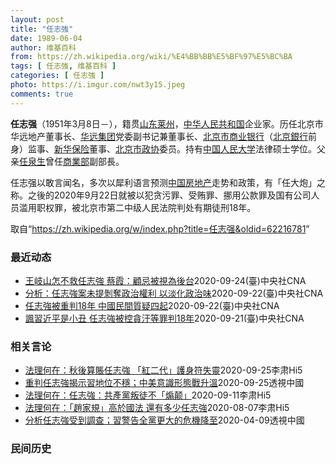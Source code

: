 ```yaml
---
layout: post
title: "任志強"
date: 1989-06-04
author: 维基百科
from: https://zh.wikipedia.org/wiki/%E4%BB%BB%E5%BF%97%E5%BC%BA
tags: [ 任志強, 维基百科 ]
categories: [ 任志強 ]
photo: https://i.imgur.com/nwt3y15.jpeg
comments: true
---
```

<div class="mw-parser-output">
<p><b>任志强</b>（1951年3月8日<span class="useeditintro" title="Template:BLP editintro">－</span>），籍贯<a href="/wiki/%E5%B1%B1%E4%B8%9C" class="mw-redirect" title="山东">山东</a><a href="/wiki/%E8%8E%B1%E5%B7%9E%E5%B8%82" title="莱州市">莱州</a>，<a href="/wiki/%E4%B8%AD%E5%8D%8E%E4%BA%BA%E6%B0%91%E5%85%B1%E5%92%8C%E5%9B%BD" title="中华人民共和国">中华人民共和国</a>企业家。历任北京市华远地产董事长、<a href="/wiki/%E5%8C%97%E4%BA%AC%E5%B8%82%E5%8D%8E%E8%BF%9C%E9%9B%86%E5%9B%A2%E6%9C%89%E9%99%90%E5%85%AC%E5%8F%B8" title="北京市华远集团有限公司">华远集团</a>党委副书记兼董事长、<a href="/wiki/%E5%8C%97%E4%BA%AC%E5%B8%82%E5%95%86%E4%B8%9A%E9%93%B6%E8%A1%8C" class="mw-redirect" title="北京市商业银行">北京市商业银行</a>（<a href="/wiki/%E5%8C%97%E4%BA%AC%E9%8A%80%E8%A1%8C" title="北京銀行">北京銀行</a>前身）监事、<a href="/wiki/%E6%96%B0%E8%8F%AF%E4%BF%9D%E9%9A%AA" title="新華保險">新华保险</a>董事、<a href="/wiki/%E4%B8%AD%E5%9B%BD%E4%BA%BA%E6%B0%91%E6%94%BF%E6%B2%BB%E5%8D%8F%E5%95%86%E4%BC%9A%E8%AE%AE%E5%8C%97%E4%BA%AC%E5%B8%82%E5%A7%94%E5%91%98%E4%BC%9A" title="中国人民政治协商会议北京市委员会">北京市政协</a>委员。持有<a href="/wiki/%E4%B8%AD%E5%9B%BD%E4%BA%BA%E6%B0%91%E5%A4%A7%E5%AD%A6" title="中国人民大学">中国人民大学</a>法律硕士学位。父亲<a href="/wiki/%E4%BB%BB%E6%B3%89%E7%94%9F" title="任泉生">任泉生</a>曾任<a href="/wiki/%E4%B8%AD%E8%8F%AF%E4%BA%BA%E6%B0%91%E5%85%B1%E5%92%8C%E5%9C%8B%E5%95%86%E6%A5%AD%E9%83%A8" class="mw-redirect" title="中華人民共和國商業部">商業部</a>副部長。
</p><p>任志强以敢言闻名，多次以犀利语言预测<a href="/w/index.php?title=%E4%B8%AD%E5%9B%BD%E6%88%BF%E5%9C%B0%E4%BA%A7&amp;action=edit&amp;redlink=1" class="new" title="中国房地产（页面不存在）">中国房地产</a>走势和政策，有「任大炮」之称。之後的2020年9月22日就被以犯贪污罪、受贿罪、挪用公款罪及国有公司人员滥用职权罪，被北京市第二中级人民法院判处有期徒刑18年。
</p>
</div><noscript><img src="//zh.wikipedia.org/wiki/Special:CentralAutoLogin/start?type=1x1" alt="" title="" width="1" height="1" style="border: none; position: absolute;"></noscript>
<div class="printfooter">取自“<a dir="ltr" href="https://zh.wikipedia.org/w/index.php?title=任志强&amp;oldid=62216781">https://zh.wikipedia.org/w/index.php?title=任志强&amp;oldid=62216781</a>”</div><div id="recent-news"><h3>最近动态</h3><ul><li><a href="https://nodebe4.github.io/waimei/2020-09-24/%E7%8E%8B%E5%B2%90%E5%B1%B1%E6%80%8E%E4%B8%8D%E6%95%91%E4%BB%BB%E5%BF%97%E5%BC%B7-%E8%94%A1%E9%9C%9E-%E9%A1%A7%E5%BF%8C%E8%A2%AB%E8%A6%96%E7%82%BA%E5%BE%8C%E5%8F%B0" title="王岐山怎不救任志強 蔡霞：顧忌被視為後台—— （中央社台北24日電）中國前華遠地產董事長任志強日前遭重判18年徒刑。身在美國的中共中央黨校前退休教授蔡霞分析，任志強的好友、中國國家副主席王岐山之...">王岐山怎不救任志強  蔡霞：顧忌被視為後台</a><time>2020-09-24</time><a class="tag">(臺)中央社CNA</a></li>
<li><a href="https://nodebe4.github.io/waimei/2020-09-22/%E5%88%86%E6%9E%90-%E4%BB%BB%E5%BF%97%E5%BC%B7%E6%A1%88%E6%9C%AA%E6%8F%90%E5%89%9D%E5%A5%AA%E6%94%BF%E6%B2%BB%E6%AC%8A%E5%88%A9-%E4%BB%A5%E6%B7%A1%E5%8C%96%E6%94%BF%E6%B2%BB%E5%91%B3" title="分析：任志強案未提剝奪政治權利 以淡化政治味—— 前北京市華遠集團有限公司董事長任志強遭控貪汙、受賄，一審判刑18年，罰款人民幣420萬元。（中新社） （中央社台北22日電）前北京市華遠集團有限...">分析：任志強案未提剝奪政治權利 以淡化政治味</a><time>2020-09-22</time><a class="tag">(臺)中央社CNA</a></li>
<li><a href="https://nodebe4.github.io/waimei/2020-09-22/%E4%BB%BB%E5%BF%97%E5%BC%B7%E8%A2%AB%E9%87%8D%E5%88%A418%E5%B9%B4-%E4%B8%AD%E5%9C%8B%E6%B0%91%E9%96%93%E8%B3%AA%E7%96%91%E5%9B%9B%E8%B5%B7" title="任志強被重判18年 中國民間質疑四起—— （中央社記者邱國強北京22日電）中國前華遠地產董事長任志強今天被重判18年徒刑，質疑四起。前冰點週刊主編李大同直言，任志強20多年前就是高收入人群，退休...">任志強被重判18年 中國民間質疑四起</a><time>2020-09-22</time><a class="tag">(臺)中央社CNA</a></li>
<li><a href="https://nodebe4.github.io/waimei/2020-09-21/%E8%AB%B7%E7%BF%92%E8%BF%91%E5%B9%B3%E6%98%AF%E5%B0%8F%E4%B8%91-%E4%BB%BB%E5%BF%97%E5%BC%B7%E8%A2%AB%E6%8E%A7%E8%B2%AA%E6%B1%99%E7%AD%89%E7%BD%AA%E5%88%A418%E5%B9%B4" title="諷習近平是小丑 任志強被控貪汙等罪判18年—— 前中國華遠集團董事長任志強（圖）今年3月初私下撰文批評中共總書記習近平是「剝光了衣服也要堅持當皇帝的小丑」，且有「誰不讓我當皇帝，就讓你滅亡」之心...">諷習近平是小丑 任志強被控貪汙等罪判18年</a><time>2020-09-21</time><a class="tag">(臺)中央社CNA</a></li>
</ul></div><div id="open-opinion"><h3>相关言论</h3><ul><li><a href="https://nodebe4.github.io/opinion/2020-09-25/%E6%B3%95%E7%90%86%E4%BD%95%E5%9C%A8-%E7%A7%8B%E5%BE%8C%E7%AE%97%E8%B3%AC%E4%BB%BB%E5%BF%97%E5%BC%B7-%E7%B4%85%E4%BA%8C%E4%BB%A3-%E8%AD%B7%E8%BA%AB%E7%AC%A6%E5%A4%B1%E9%9D%88/" title="李肃Hi5">法理何在：秋後算賬任志強 「紅二代」護身符失靈</a><time>2020-09-25</time><a class="tag">李肃Hi5</a></li>
<li><a href="https://nodebe4.github.io/opinion/2020-09-25/%E9%87%8D%E5%88%A4%E4%BB%BB%E5%BF%97%E5%BC%B7%E6%8F%AD%E7%A4%BA%E7%BF%92%E5%9C%B0%E4%BD%8D%E4%B8%8D%E7%A9%A9-%E4%B8%AD%E7%BE%8E%E6%84%8F%E8%AD%98%E5%BD%A2%E6%85%8B%E6%88%B0%E5%8D%87%E6%BA%AB/" title="透視中國">重判任志強揭示習地位不穩；中美意識形態戰升溫</a><time>2020-09-25</time><a class="tag">透視中國</a></li>
<li><a href="https://nodebe4.github.io/opinion/2020-09-11/%E6%B3%95%E7%90%86%E4%BD%95%E5%9C%A8-%E4%BB%BB%E5%BF%97%E5%BC%B7-%E5%85%B1%E7%94%A2%E9%BB%A8%E5%8F%9B%E5%BE%92%E4%B8%8D-%E7%85%BD%E9%A2%A0/" title="李肃Hi5">法理何在：任志強：共產黨叛徒不「煽颠」</a><time>2020-09-11</time><a class="tag">李肃Hi5</a></li>
<li><a href="https://nodebe4.github.io/opinion/2020-08-07/%E6%B3%95%E7%90%86%E4%BD%95%E5%9C%A8-%E8%B6%99%E5%AE%B6%E8%A6%8F-%E9%AB%98%E6%96%BC%E5%9C%8B%E6%B3%95-%E9%82%84%E6%9C%89%E5%A4%9A%E5%B0%91%E4%BB%BB%E5%BF%97%E5%BC%B7/" title="李肃Hi5">法理何在：「趙家規」高於國法 還有多少任志強</a><time>2020-08-07</time><a class="tag">李肃Hi5</a></li>
<li><a href="https://nodebe4.github.io/opinion/2020-04-09/%E5%88%86%E6%9E%90%E4%BB%BB%E5%BF%97%E5%BC%B7%E5%8F%97%E5%88%B0%E8%AA%BF%E6%9F%A5-%E7%BF%92%E8%AD%A6%E5%91%8A%E5%85%A8%E9%BB%A8%E6%9B%B4%E5%A4%A7%E7%9A%84%E5%8D%B1%E6%A9%9F%E9%99%8D%E8%87%B3/" title="透視中國">分析任志強受到調查；習警告全黨更大的危機降至</a><time>2020-04-09</time><a class="tag">透視中國</a></li>
</ul></div><div id="mjls-record"><h3>民间历史</h3><ul></ul></div>